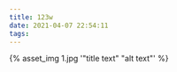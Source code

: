 ```yaml
---
title: 123w
date: 2021-04-07 22:54:11
tags:
---
```


<!-- ![](/123w/123w/1.jpg) -->
{% asset_img 1.jpg '"title text" "alt text"' %}